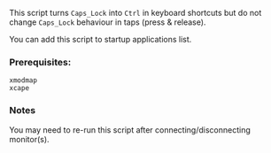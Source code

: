 This script turns `Caps_Lock` into `Ctrl` in keyboard shortcuts but do not
change `Caps_Lock` behaviour in taps (press & release).

You can add this script to startup applications list.

### Prerequisites:

	xmodmap
	xcape

### Notes

You may need to re-run this script after connecting/disconnecting monitor(s).
